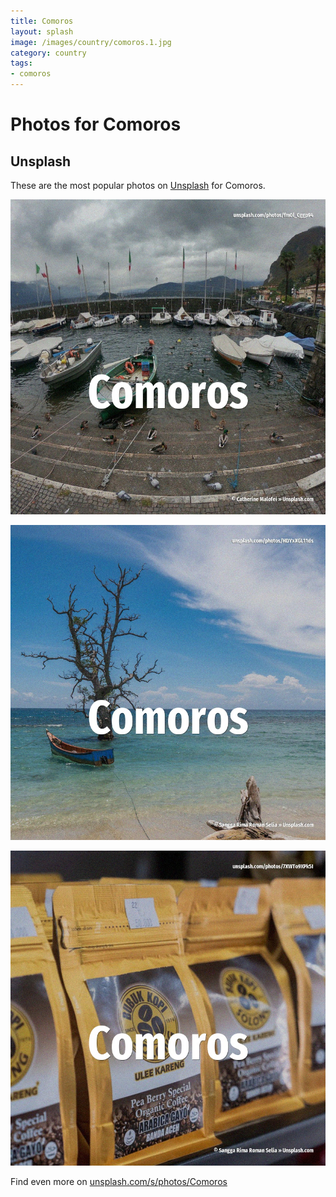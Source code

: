 ```yaml
---
title: Comoros
layout: splash
image: /images/country/comoros.1.jpg
category: country
tags:
- comoros
---
```

# Photos for Comoros

## Unsplash

These are the most popular photos on [Unsplash](https://unsplash.com) for Comoros.

![Comoros](/images/country/comoros.1.jpg)

![Comoros](/images/country/comoros.2.jpg)

![Comoros](/images/country/comoros.3.jpg)

Find even more on [unsplash.com/s/photos/Comoros](https://unsplash.com/s/photos/Comoros)